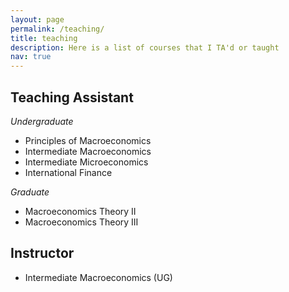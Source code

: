 ```yaml
---
layout: page
permalink: /teaching/
title: teaching
description: Here is a list of courses that I TA'd or taught
nav: true
---
```


## Teaching Assistant
*Undergraduate*
- Principles of Macroeconomics
- Intermediate Macroeconomics
- Intermediate Microeconomics
- International Finance

*Graduate*
- Macroeconomics Theory II
- Macroeconomics Theory III

## Instructor
- Intermediate Macroeconomics (UG)
